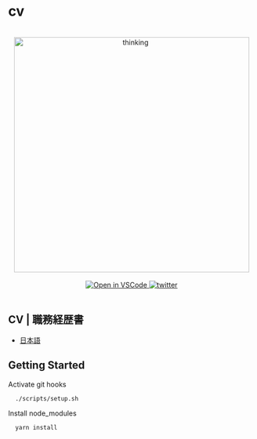 # cv

<!-- Main Image -->
<br>
<div align="center">
  <img src="https://media.giphy.com/media/SabSYEpsVh0di/giphy.gif" alt="thinking" width="480" />
</div>
<br>

<!-- shields -->
<div align="center">
  <a target="_blank" href="https://open.vscode.dev/nozomiishii/dev">
    <img alt="Open in VSCode" src="https://img.shields.io/static/v1?logo=visualstudiocode&label=&message=Open%20in%20VSCode&labelColor=2c2c32&color=007acc&logoColor=007acc">
  </a>
  <a target="_blank" href="https://twitter.com/nozomiishii_dev">
    <img alt="twitter" src="https://img.shields.io/twitter/follow/nozomiishii_dev?style=social&label=Follow">
  </a>
</div>
<br>

## CV | 職務経歴書

- [日本語](https://github.com/nozomiishii/cv/blob/main/cv-ja.md)

## Getting Started

Activate git hooks

```zsh
  ./scripts/setup.sh
```

Install node_modules

```zsh
  yarn install
```
